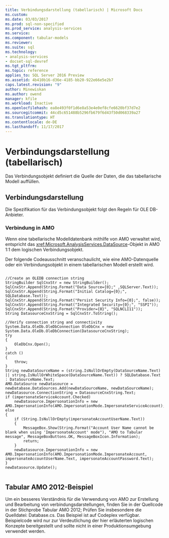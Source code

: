 ```yaml
---
title: Verbindungsdarstellung (tabellarisch) | Microsoft Docs
ms.custom: 
ms.date: 03/03/2017
ms.prod: sql-non-specified
ms.prod_service: analysis-services
ms.service: 
ms.component: tabular-models
ms.reviewer: 
ms.suite: sql
ms.technology:
- analysis-services
- docset-sql-devref
ms.tgt_pltfrm: 
ms.topic: reference
applies_to: SQL Server 2016 Preview
ms.assetid: 4b410b16-d36e-4185-bb20-922e66e5e2b7
caps.latest.revision: "9"
author: Minewiskan
ms.author: owend
manager: kfile
ms.workload: Inactive
ms.openlocfilehash: ea8e493f0f1d6e8a53e4e0ef8cfe6620bf37d7e2
ms.sourcegitcommit: 44cd5c651488b5296fb679f6d43f50d068339a27
ms.translationtype: HT
ms.contentlocale: de-DE
ms.lasthandoff: 11/17/2017
---
```

# <a name="connection-representation-tabular"></a>Verbindungsdarstellung (tabellarisch)
  Das Verbindungsobjekt definiert die Quelle der Daten, die das tabellarische Modell auffüllen.  
  
## <a name="connection-representation"></a>Verbindungsdarstellung  
 Die Spezifikation für das Verbindungsobjekt folgt den Regeln für OLE DB-Anbieter.  
  
### <a name="connection-in-amo"></a>Verbindung in AMO  
 Wenn eine tabellarische Modelldatenbank mithilfe von AMO verwaltet wird, entspricht das <xref:Microsoft.AnalysisServices.DataSource>-Objekt in AMO 1:1 dem logischen Verbindungsobjekt.  
  
 Der folgende Codeausschnitt veranschaulicht, wie eine AMO-Datenquelle oder ein Verbindungsobjekt in einem tabellarischen Modell erstellt wird.  
  
```  
  
//Create an OLEDB connection string  
StringBuilder SqlCnxStr = new StringBuilder();  
SqlCnxStr.Append(String.Format("Data Source={0};" ,SQLServer.Text));  
SqlCnxStr.Append(String.Format("Initial Catalog={0};", SQLDatabase.Text));  
SqlCnxStr.Append(String.Format("Persist Security Info={0};", false));  
SqlCnxStr.Append(String.Format("Integrated Security={0};", "SSPI"));  
SqlCnxStr.Append(String.Format("Provider={0}", "SQLNCLI11"));  
String DatasourceCnxString = SqlCnxStr.ToString();  
  
//Verify connection string and connectivity  
System.Data.OleDb.OleDbConnection OleDbCnx = new System.Data.OleDb.OleDbConnection(DatasourceCnxString);  
try  
{  
    OleDbCnx.Open();  
}  
catch ()  
{  
    throw;  
}  
String newDataSourceName = (string.IsNullOrEmpty(DataSourceName.Text) || string.IsNullOrWhiteSpace(DataSourceName.Text)) ? SQLDatabase.Text : DataSourceName.Text;  
AMO.DataSource newDatasource = newDatabase.DataSources.Add(newDataSourceName, newDataSourceName);  
newDatasource.ConnectionString = DatasourceCnxString.Text;  
if (impersonateServiceAccount.Checked)  
    newDatasource.ImpersonationInfo = new AMO.ImpersonationInfo(AMO.ImpersonationMode.ImpersonateServiceAccount);  
else  
{  
    if (String.IsNullOrEmpty(impersonateAccountUserName.Text))  
    {  
        MessageBox.Show(String.Format("Account User Name cannot be blank when using 'ImpersonateAccount' mode"), "AMO to Tabular message", MessageBoxButtons.OK, MessageBoxIcon.Information);  
        return;  
    }  
    newDatasource.ImpersonationInfo = new AMO.ImpersonationInfo(AMO.ImpersonationMode.ImpersonateAccount, impersonateAccountUserName.Text, impersonateAccountPassword.Text);  
}  
newDatasource.Update();  
  
```  
  
## <a name="tabular-amo-2012-sample"></a>Tabular AMO 2012-Beispiel  
 Um ein besseres Verständnis für die Verwendung von AMO zur Erstellung und Bearbeitung von verbindungsdarstellungen, finden Sie in der Quellcode in der Stichprobe Tabular AMO 2012; Prüfen Sie insbesondere die Quelldatei: Database.cs. Das Beispiel ist auf Codeplex verfügbar. Beispielcode wird nur zur Verdeutlichung der hier erläuterten logischen Konzepte bereitgestellt und sollte nicht in einer Produktionsumgebung verwendet werden.  
  
  
